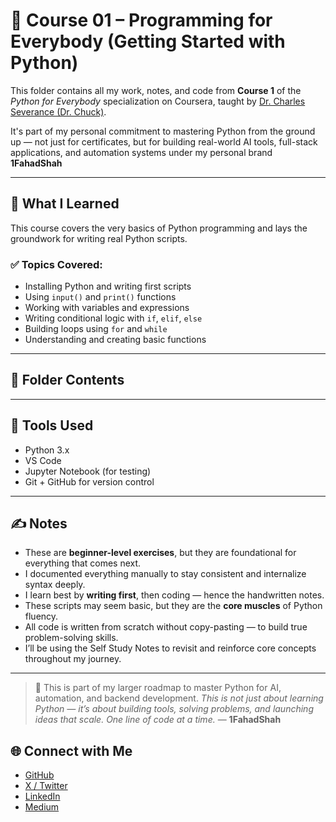 # 🚀 Course 01 – Programming for Everybody (Getting Started with Python)

This folder contains all my work, notes, and code from **Course 1** of the *Python for Everybody* specialization on Coursera, taught by [Dr. Charles Severance (Dr. Chuck)](https://www.py4e.com/).

It's part of my personal commitment to mastering Python from the ground up — not just for certificates, but for building real-world AI tools, full-stack applications, and automation systems under my personal brand **1FahadShah**

---

## 🧠 What I Learned

This course covers the very basics of Python programming and lays the groundwork for writing real Python scripts.

### ✅ Topics Covered:
- Installing Python and writing first scripts
- Using `input()` and `print()` functions
- Working with variables and expressions
- Writing conditional logic with `if`, `elif`, `else`
- Building loops using `for` and `while`
- Understanding and creating basic functions

---

## 📁 Folder Contents



---

## 🧰 Tools Used

- Python 3.x
- VS Code
- Jupyter Notebook (for testing)
- Git + GitHub for version control

---

## ✍️ Notes

- These are **beginner-level exercises**, but they are foundational for everything that comes next.
- I documented everything manually to stay consistent and internalize syntax deeply.
- I learn best by **writing first**, then coding — hence the handwritten notes.
- These scripts may seem basic, but they are the **core muscles** of Python fluency.
- All code is written from scratch without copy-pasting — to build true problem-solving skills.
- I’ll be using the Self Study Notes to revisit and reinforce core concepts throughout my journey.

---

> 📌 This is part of my larger roadmap to master Python for AI, automation, and backend development. 
*This is not just about learning Python — it’s about building tools, solving problems, and launching ideas that scale. One line of code at a time.* — **1FahadShah**

## 🌐 Connect with Me 
- [GitHub](https://github.com/1fahadshah)  
- [X / Twitter](https://twitter.com/1fahadshah)  
- [LinkedIn](https://linkedin.com/in/1fahadshah)  
- [Medium](https://medium.com/@1fahadshah)
